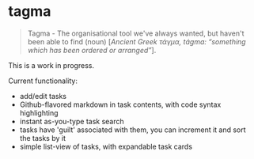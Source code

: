 # tagma

> Tagma - The organisational tool we've always wanted, but haven't been able to find (noun) [_Ancient Greek τάγμα, tágma:  “something which has been ordered or arranged”_].

This is a work in progress.

Current functionality:

- add/edit tasks
- Github-flavored markdown in task contents, with code syntax highlighting
- instant as-you-type task search
- tasks have 'guilt' associated with them, you can increment it and sort the tasks by it
- simple list-view of tasks, with expandable task cards
